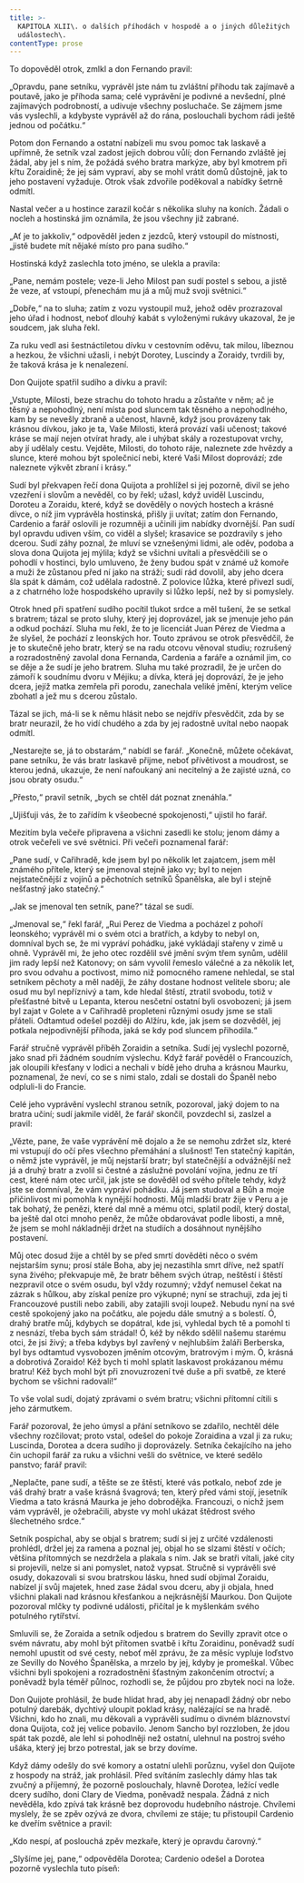 ```yaml
---
title: >-
  KAPITOLA XLII\. o dalších příhodách v hospodě a o jiných důležitých
  událostech\.
contentType: prose
---
```


<section>

To dopověděl otrok, zmlkl a don Fernando pravil:

„Opravdu, pane setníku, vyprávěl jste nám tu zvláštní příhodu tak zajímavě a poutavě, jako je příhoda sama; celé vyprávění je podivné a nevšední, plné zajímavých podrobností, a udivuje všechny posluchače. Se zájmem jsme vás vyslechli, a kdybyste vyprávěl až do rána, poslouchali bychom rádi ještě jednou od počátku.“

Potom don Fernando a ostatní nabízeli mu svou pomoc tak laskavě a upřímně, že setník vzal zadost jejich dobrou vůlí; don Fernando zvláště jej žádal, aby jel s ním, že požádá svého bratra markýze, aby byl kmotrem při křtu Zoraidině; že jej sám vypraví, aby se mohl vrátit domů důstojně, jak to jeho postavení vyžaduje. Otrok však zdvořile poděkoval a nabídky šetrně odmítl.

Nastal večer a u hostince zarazil kočár s několika sluhy na koních. Žádali o nocleh a hostinská jim oznámila, že jsou všechny již zabrané.

„Ať je to jakkoliv,“ odpověděl jeden z jezdců, který vstoupil do místnosti, „jistě budete mít nějaké místo pro pana sudího.“

Hostinská když zaslechla toto jméno, se ulekla a pravila:

„Pane, nemám postele; veze-li Jeho Milost pan sudí postel s sebou, a jistě že veze, ať vstoupí, přenechám mu já a můj muž svoji světnici.“

„Dobře,“ na to sluha; zatím z vozu vystoupil muž, jehož oděv prozrazoval jeho úřad i hodnost, neboť dlouhý kabát s vyloženými rukávy ukazoval, že je soudcem, jak sluha řekl.

Za ruku vedl asi šestnáctiletou dívku v cestovním oděvu, tak milou, líbeznou a hezkou, že všichni užasli, i nebýt Dorotey, Luscindy a Zoraidy, tvrdili by, že taková krása je k nenalezení.

Don Quijote spatřil sudího a dívku a pravil:

„Vstupte, Milosti, beze strachu do tohoto hradu a zůstaňte v něm; ač je těsný a nepohodlný, není místa pod sluncem tak těsného a nepohodlného, kam by se nevešly zbraně a učenost, hlavně, když jsou provázeny tak krásnou dívkou, jako je ta, Vaše Milosti, která provází vaši učenost; takové kráse se mají nejen otvírat hrady, ale i uhýbat skály a rozestupovat vrchy, aby jí udělaly cestu. Vejděte, Milosti, do tohoto ráje, naleznete zde hvězdy a slunce, které mohou být společnicí nebi, které Vaši Milost doprovází; zde naleznete výkvět zbraní i krásy.“

Sudí byl překvapen řečí dona Quijota a prohlížel si jej pozorně, divil se jeho vzezření i slovům a nevěděl, co by řekl; užasl, když uviděl Luscindu, Doroteu a Zoraidu, které, když se dověděly o nových hostech a krásné dívce, o níž jim vyprávěla hostinská, přišly ji uvítat; zatím don Fernando, Cardenio a farář oslovili je rozumněji a učinili jim nabídky dvornější. Pan sudí byl opravdu udiven vším, co viděl a slyšel; krasavice se pozdravily s jeho dcerou. Sudí záhy poznal, že mluví se vznešenými lidmi, ale oděv, podoba a slova dona Quijota jej mýlila; když se všichni uvítali a přesvědčili se o pohodlí v hostinci, bylo umluveno, že ženy budou spát v známé už komoře a muži že zůstanou před ní jako na stráži; sudí rád dovolil, aby jeho dcera šla spát k dámám, což udělala radostně. Z polovice lůžka, které přivezl sudí, a z chatrného lože hospodského upravily si lůžko lepší, než by si pomyslely.

Otrok hned při spatření sudího pocítil tlukot srdce a měl tušení, že se setkal s bratrem; tázal se proto sluhy, který jej doprovázel, jak se jmenuje jeho pán a odkud pochází. Sluha mu řekl, že to je licenciát Juan Pérez de Viedma a že slyšel, že pochází z leonských hor. Touto zprávou se otrok přesvědčil, že je to skutečně jeho bratr, který se na radu otcovu věnoval studiu; rozrušený a rozradostněný zavolal dona Fernanda, Cardenia a faráře a oznámil jim, co se děje a že sudí je jeho bratrem. Sluha mu také prozradil, že je určen do zámoří k soudnímu dvoru v Méjiku; a dívka, která jej doprovází, že je jeho dcera, jejíž matka zemřela při porodu, zanechala veliké jmění, kterým velice zbohatl a jež mu s dcerou zůstalo.

Tázal se jich, má-li se k němu hlásit nebo se nejdřív přesvědčit, zda by se bratr neurazil, že ho vidí chudého a zda by jej radostně uvítal nebo naopak odmítl.

„Nestarejte se, já to obstarám,“ nabídl se farář. „Konečně, můžete očekávat, pane setníku, že vás bratr laskavě přijme, neboť přívětivost a moudrost, se kterou jedná, ukazuje, že není nafoukaný ani necitelný a že zajisté uzná, co jsou obraty osudu.“

„Přesto,“ pravil setník, „bych se chtěl dát poznat znenáhla.“

„Ujišťuji vás, že to zařídím k všeobecné spokojenosti,“ ujistil ho farář.

Mezitím byla večeře připravena a všichni zasedli ke stolu; jenom dámy a otrok večeřeli ve své světnici. Při večeři poznamenal farář:

„Pane sudí, v Cařihradě, kde jsem byl po několik let zajatcem, jsem měl známého přítele, který se jmenoval stejně jako vy; byl to nejen nejstatečnější z vojínů a pěchotních setníků Španělska, ale byl i stejně nešťastný jako statečný.“

„Jak se jmenoval ten setník, pane?“ tázal se sudí.

„Jmenoval se,“ řekl farář, „Rui Perez de Viedma a pocházel z pohoří leonského; vyprávěl mi o svém otci a bratřích, a kdyby to nebyl on, domníval bych se, že mi vypráví pohádku, jaké vykládají stařeny v zimě u ohně. Vyprávěl mi, že jeho otec rozdělil své jmění svým třem synům, udělil jim rady lepší než Katonovy; on sám vyvolil řemeslo válečné a za několik let, pro svou odvahu a poctivost, mimo niž pomocného ramene nehledal, se stal setníkem pěchoty a měl naději, že záhy dostane hodnost velitele sboru; ale osud mu byl nepříznivý a tam, kde hledal štěstí, ztratil svobodu, totiž v přešťastné bitvě u Lepanta, kterou nesčetní ostatní byli osvobozeni; já jsem byl zajat v Golete a v Cařihradě propleteni různými osudy jsme se stali přáteli. Odtamtud odešel později do Alžíru, kde, jak jsem se dozvěděl, jej potkala nejpodivnější příhoda, jaká se kdy pod sluncem přihodila.“

Farář stručně vyprávěl příběh Zoraidin a setníka. Sudí jej vyslechl pozorně, jako snad při žádném soudním výslechu. Když farář pověděl o Francouzích, jak oloupili křesťany v lodici a nechali v bídě jeho druha a krásnou Maurku, poznamenal, že neví, co se s nimi stalo, zdali se dostali do Španěl nebo odpluli-li do Francie.

Celé jeho vyprávění vyslechl stranou setník, pozoroval, jaký dojem to na bratra učiní; sudí jakmile viděl, že farář skončil, povzdechl si, zaslzel a pravil:

„Vězte, pane, že vaše vyprávění mě dojalo a že se nemohu zdržet slz, které mi vstupují do očí přes všechno přemáhání a slušnost! Ten statečný kapitán, o němž jste vyprávěl, je můj nejstarší bratr; byl statečnější a odvážnější než já a druhý bratr a zvolil si čestné a záslužné povolání vojína, jednu ze tří cest, které nám otec určil, jak jste se dověděl od svého přítele tehdy, když jste se domníval, že vám vypráví pohádku. Já jsem studoval a Bůh a moje přičinlivost mi pomohla k nynější hodnosti. Můj mladší bratr žije v Peru a je tak bohatý, že penězi, které dal mně a mému otci, splatil podíl, který dostal, ba ještě dal otci mnoho peněz, že může obdarovávat podle libosti, a mně, že jsem se mohl nákladněji držet na studiích a dosáhnout nynějšího postavení.

Můj otec dosud žije a chtěl by se před smrtí dověděti něco o svém nejstarším synu; prosí stále Boha, aby jej nezastihla smrt dříve, než spatří syna živého; překvapuje mě, že bratr během svých útrap, neštěstí i štěstí nezpravil otce o svém osudu, byl vždy rozumný; vždyť nemusel čekat na zázrak s hůlkou, aby získal peníze pro výkupné; nyní se strachuji, zda jej ti Francouzové pustili nebo zabili, aby zatajili svoji loupež. Nebudu nyní na své cestě spokojený jako na počátku, ale pojedu dále smutný a s bolestí. Ó, drahý bratře můj, kdybych se dopátral, kde jsi, vyhledal bych tě a pomohl ti z nesnází, třeba bych sám strádal! Ó, kéž by někdo sdělil našemu starému otci, že jsi živý; a třeba kdybys byl zavřený v nejhlubším žaláři Berberska, byl bys odtamtud vysvobozen jměním otcovým, bratrovým i mým. Ó, krásná a dobrotivá Zoraido! Kéž bych ti mohl splatit laskavost prokázanou mému bratru! Kéž bych mohl být při znovuzrození tvé duše a při svatbě, ze které bychom se všichni radovali!“

To vše volal sudí, dojatý zprávami o svém bratru; všichni přítomní cítili s jeho zármutkem.

Farář pozoroval, že jeho úmysl a přání setníkovo se zdařilo, nechtěl déle všechny rozčilovat; proto vstal, odešel do pokoje Zoraidina a vzal ji za ruku; Luscinda, Dorotea a dcera sudího ji doprovázely. Setníka čekajícího na jeho čin uchopil farář za ruku a všichni vešli do světnice, ve které sedělo panstvo; farář pravil:

„Neplačte, pane sudí, a těšte se ze štěstí, které vás potkalo, neboť zde je váš drahý bratr a vaše krásná švagrová; ten, který před vámi stojí, jesetník Viedma a tato krásná Maurka je jeho dobrodějka. Francouzi, o nichž jsem vám vyprávěl, je ožebračili, abyste vy mohl ukázat štědrost svého šlechetného srdce.“

Setník pospíchal, aby se objal s bratrem; sudí si jej z určité vzdálenosti prohlédl, držel jej za ramena a poznal jej, objal ho se slzami štěstí v očích; většina přítomných se nezdržela a plakala s ním. Jak se bratři vítali, jaké city si projevili, nelze si ani pomyslet, natož vypsat. Stručně si vyprávěli své osudy, dokazovali si svou bratrskou lásku, hned sudí objímal Zoraidu, nabízel jí svůj majetek, hned zase žádal svou dceru, aby ji objala, hned všichni plakali nad krásnou křesťankou a nejkrásnější Maurkou. Don Quijote pozoroval mlčky ty podivné události, přičítal je k myšlenkám svého potulného rytířství.

Smluvili se, že Zoraida a setník odjedou s bratrem do Sevilly zpravit otce o svém návratu, aby mohl být přítomen svatbě i křtu Zoraidinu, poněvadž sudí nemohl upustit od své cesty, neboť měl zprávu, že za měsíc vypluje loďstvo ze Sevilly do Nového Španělska, a mrzelo by jej, kdyby je promeškal. Vůbec všichni byli spokojeni a rozradostněni šťastným zakončením otroctví; a poněvadž byla téměř půlnoc, rozhodli se, že půjdou pro zbytek noci na lože.

Don Quijote prohlásil, že bude hlídat hrad, aby jej nenapadl žádný obr nebo potulný darebák, dychtivý uloupit poklad krásy, nalézající se na hradě. Všichni, kdo ho znali, mu děkovali a vyprávěli sudímu o divném bláznovství dona Quijota, což jej velice pobavilo. Jenom Sancho byl rozzloben, že jdou spát tak pozdě, ale lehl si pohodlněji než ostatní, ulehnul na postroj svého ušáka, který jej brzo potrestal, jak se brzy dovíme.

Když dámy odešly do své komory a ostatní ulehli porůznu, vyšel don Quijote z hospody na stráž, jak prohlásil. Před svítáním zaslechly dámy hlas tak zvučný a příjemný, že pozorně poslouchaly, hlavně Dorotea, ležící vedle dcery sudího, doni Clary de Viedma, poněvadž nespala. Žádná z nich nevěděla, kdo zpívá tak krásně bez doprovodu hudebního nástroje. Chvílemi myslely, že se zpěv ozývá ze dvora, chvílemi ze stáje; tu přistoupil Cardenio ke dveřím světnice a pravil:

„Kdo nespí, ať poslouchá zpěv mezkaře, který je opravdu čarovný.“

„Slyšíme jej, pane,“ odpověděla Dorotea; Cardenio odešel a Dorotea pozorně vyslechla tuto píseň:

</section>

[^1]: Miguel de Cervantes Saavedra se narodil roku 1547 chudým rodičům v Alcalá de Henares ve Španělsku. Není jisté, studoval-li na univerzitě. Jeho prvním literárním dílem je Elegie na smrt ženy Filipa II. r. 1569, provázená několika jinými kratšími básněmi. Po dvanáct následujících let vede C. život velmi pohnutý: V prosinci 1568 odchází do Itálie v službách legáta Giulia Acquavivy, r. 1570 vstupuje do vojska Marca Antonia Colonny; účastní se války proti Turkům, bojuje u Navarina, Korfu, Tunisu a La Goulette; r. 1571 v námořní bitvě u Lepanta ztrácí levou ruku. Loď, která jej r. 1575 odváží z Neapole do vlasti, je zajata piráty a C. odvlečen jako otrok do Alžíru, kde pobude pět let. Je vykoupen křesťany až v září 1580. Od r. 1582 se věnuje především literatuře. Z jeho děl stojí za zmínku časově první román „Galatea“, nedokončený román pastýřský, obšírná, jednotvárná a konvenční to napodobenina pastorál italských, na níž si však velmi zakládal (farář v „Donu Quijotu“ ji chválí a touží po jejím dokončení). Z jeho četných dramat se zachovala pouze dvě: „El trato de Argel“ (Alžírský obchod), kde se objevuje i autor v osobě otroka Savedra, a „Numancia“, vlastenecká hra bez jednoty kompozice a oplývající zosobněnými abstrakcemi, jež si nevysloužila Goethův obdiv. R. 1588 se C. vrací do veřejného života: Je komisařem pro dodávky Nepřemožitelné armádě a o něco později výběrčím daní v Granadě. R. 1597 je zatčen a uvězněn na tři měsíce pro nepořádky v úřadě. Když je r. 1603 je vyslán do Valladolidu, aby se zde zodpovídal ze svého přečinu, přiváží s sebou už rukopis první části „Dona Quijota“; snad jej počal ve vězení, jak by se dalo vyvozovat z některých výrazů v předmluvě. První díl „Dona Quijota“ vychází v Madridu r. 1605, jeho úspěch je veliký, doma i za hranicemi: za několik let vznikne řada cizích překladů (francouzský je z r. 1608). Zdá se, že „Don Quijote“ zůstane nedokončen jako „Galetea“. Po osm let C. mlčí, teprve r. 1613 vydává knihu zdařilých pitoreskních novel „Novelas ejemplares“ (Vzorné povídky), r. 1614 pak nepodařenou báseň „Viaje del Parnaso“ (Cesta na P.), r. 1615 „Ocho comedias“ (Osm komedií). Ale r. 1614 vychází v Tarragoně jako pokračování k prvnímu dílu jeho „Dona Quijota“ kniha, podepsaná pseudonymem Alfonso Fernández de Avellaneda (pravděpodobně byl jejím autorem Aragonec Alfonso Lamberto). C. rozhněván, dokončí rychle druhý díl svého románu a vydá jej r. 1615 (v předmluvě polemizuje s Avellanedou). Své další literární plány C. neuskutečnil. Posmrtně vyšel ještě dobrodružný román „Persiles y Sigismonda“. C. zemřel 23. dubna 1616.
